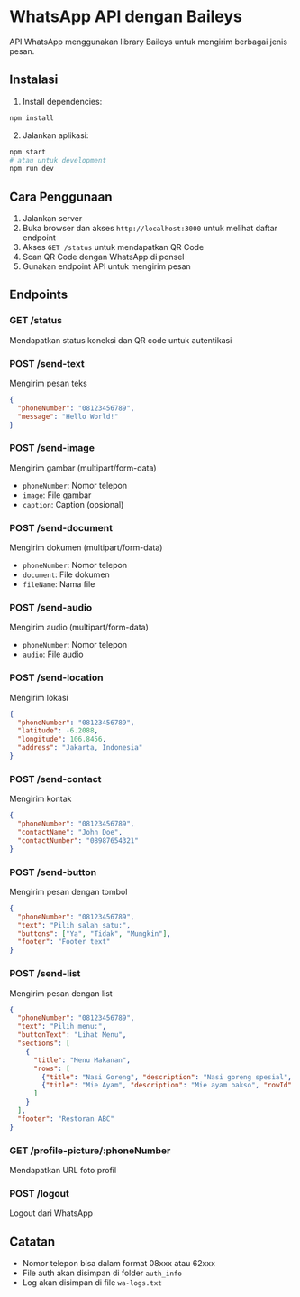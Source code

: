 # WhatsApp API dengan Baileys

API WhatsApp menggunakan library Baileys untuk mengirim berbagai jenis pesan.

## Instalasi

1. Install dependencies:
```bash
npm install
```

2. Jalankan aplikasi:
```bash
npm start
# atau untuk development
npm run dev
```

## Cara Penggunaan

1. Jalankan server
2. Buka browser dan akses `http://localhost:3000` untuk melihat daftar endpoint
3. Akses `GET /status` untuk mendapatkan QR Code
4. Scan QR Code dengan WhatsApp di ponsel
5. Gunakan endpoint API untuk mengirim pesan

## Endpoints

### GET /status
Mendapatkan status koneksi dan QR code untuk autentikasi

### POST /send-text
Mengirim pesan teks
```json
{
  "phoneNumber": "08123456789",
  "message": "Hello World!"
}
```

### POST /send-image
Mengirim gambar (multipart/form-data)
- `phoneNumber`: Nomor telepon
- `image`: File gambar
- `caption`: Caption (opsional)

### POST /send-document
Mengirim dokumen (multipart/form-data)
- `phoneNumber`: Nomor telepon
- `document`: File dokumen
- `fileName`: Nama file

### POST /send-audio
Mengirim audio (multipart/form-data)
- `phoneNumber`: Nomor telepon
- `audio`: File audio

### POST /send-location
Mengirim lokasi
```json
{
  "phoneNumber": "08123456789",
  "latitude": -6.2088,
  "longitude": 106.8456,
  "address": "Jakarta, Indonesia"
}
```

### POST /send-contact
Mengirim kontak
```json
{
  "phoneNumber": "08123456789",
  "contactName": "John Doe",
  "contactNumber": "08987654321"
}
```

### POST /send-button
Mengirim pesan dengan tombol
```json
{
  "phoneNumber": "08123456789",
  "text": "Pilih salah satu:",
  "buttons": ["Ya", "Tidak", "Mungkin"],
  "footer": "Footer text"
}
```

### POST /send-list
Mengirim pesan dengan list
```json
{
  "phoneNumber": "08123456789",
  "text": "Pilih menu:",
  "buttonText": "Lihat Menu",
  "sections": [
    {
      "title": "Menu Makanan",
      "rows": [
        {"title": "Nasi Goreng", "description": "Nasi goreng spesial", "rowId": "1"},
        {"title": "Mie Ayam", "description": "Mie ayam bakso", "rowId": "2"}
      ]
    }
  ],
  "footer": "Restoran ABC"
}
```

### GET /profile-picture/:phoneNumber
Mendapatkan URL foto profil

### POST /logout
Logout dari WhatsApp

## Catatan

- Nomor telepon bisa dalam format 08xxx atau 62xxx
- File auth akan disimpan di folder `auth_info`
- Log akan disimpan di file `wa-logs.txt`